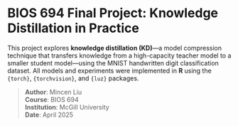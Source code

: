 # BIOS 694 Final Project: Knowledge Distillation in Practice
 
This project explores **knowledge distillation (KD)**—a model compression technique that transfers knowledge from a high-capacity teacher model to a smaller student model—using the MNIST handwritten digit classification dataset. All models and experiments were implemented in **R** using the `{torch}`, `{torchvision}`, and `{luz}` packages.

> **Author**: Mincen Liu  
> **Course**: BIOS 694  
> **Institution**: McGill University  
> **Date**: April 2025